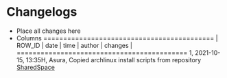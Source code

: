 # Changelogs

- Place all changes here
- Columns
===========================================
| ROW_ID | date | time | author | changes |
===========================================
1, 2021-10-15, 13:35H, Asura, Copied archlinux install scripts from repository [SharedSpace](https://github.com/Thanatisia/SharedSpace)
